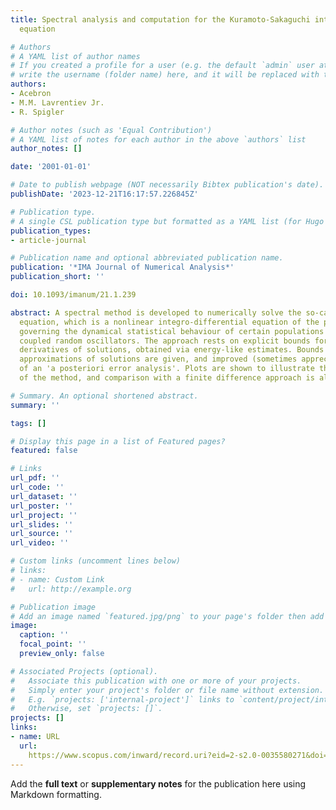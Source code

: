 ```yaml
---
title: Spectral analysis and computation for the Kuramoto-Sakaguchi integroparabolic
  equation

# Authors
# A YAML list of author names
# If you created a profile for a user (e.g. the default `admin` user at `content/authors/admin/`), 
# write the username (folder name) here, and it will be replaced with their full name and linked to their profile.
authors:
- Acebron
- M.M. Lavrentiev Jr.
- R. Spigler

# Author notes (such as 'Equal Contribution')
# A YAML list of notes for each author in the above `authors` list
author_notes: []

date: '2001-01-01'

# Date to publish webpage (NOT necessarily Bibtex publication's date).
publishDate: '2023-12-21T16:17:57.226845Z'

# Publication type.
# A single CSL publication type but formatted as a YAML list (for Hugo requirements).
publication_types:
- article-journal

# Publication name and optional abbreviated publication name.
publication: '*IMA Journal of Numerical Analysis*'
publication_short: ''

doi: 10.1093/imanum/21.1.239

abstract: A spectral method is developed to numerically solve the so-called Kuramoto-Sakaguchi
  equation, which is a nonlinear integro-differential equation of the parabolic type,
  governing the dynamical statistical behaviour of certain populations of nonlinearly
  coupled random oscillators. The approach rests on explicit bounds for the space
  derivatives of solutions, obtained via energy-like estimates. Bounds for the numerical
  approximations of solutions are given, and improved (sometimes appreciably) by means
  of an 'a posteriori error analysis'. Plots are shown to illustrate the performance
  of the method, and comparison with a finite difference approach is also made.

# Summary. An optional shortened abstract.
summary: ''

tags: []

# Display this page in a list of Featured pages?
featured: false

# Links
url_pdf: ''
url_code: ''
url_dataset: ''
url_poster: ''
url_project: ''
url_slides: ''
url_source: ''
url_video: ''

# Custom links (uncomment lines below)
# links:
# - name: Custom Link
#   url: http://example.org

# Publication image
# Add an image named `featured.jpg/png` to your page's folder then add a caption below.
image:
  caption: ''
  focal_point: ''
  preview_only: false

# Associated Projects (optional).
#   Associate this publication with one or more of your projects.
#   Simply enter your project's folder or file name without extension.
#   E.g. `projects: ['internal-project']` links to `content/project/internal-project/index.md`.
#   Otherwise, set `projects: []`.
projects: []
links:
- name: URL
  url: 
    https://www.scopus.com/inward/record.uri?eid=2-s2.0-0035580271&doi=10.1093%2fimanum%2f21.1.239&partnerID=40&md5=4d1c2e608f45f030aa55f814b47fb0d2
---
```


Add the **full text** or **supplementary notes** for the publication here using Markdown formatting.
